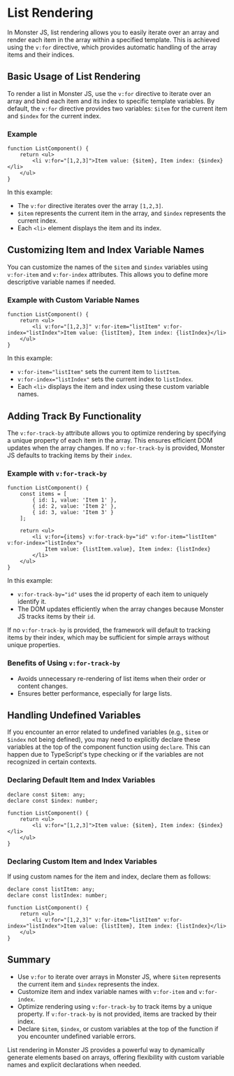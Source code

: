 # List Rendering

In Monster JS, list rendering allows you to easily iterate over an array and render each item in the array within a specified template.
This is achieved using the `v:for` directive, which provides automatic handling of the array items and their indices.

## Basic Usage of List Rendering

To render a list in Monster JS, use the `v:for` directive to iterate over an array and bind each item and its index to specific template variables.
By default, the `v:for` directive provides two variables: `$item` for the current item and `$index` for the current index.

### Example

```tsx
function ListComponent() {
    return <ul>
        <li v:for="[1,2,3]">Item value: {$item}, Item index: {$index}</li>
    </ul>
}
```

In this example:

* The `v:for` directive iterates over the array `[1,2,3]`.
* `$item` represents the current item in the array, and `$index` represents the current index.
* Each `<li>` element displays the item and its index.

## Customizing Item and Index Variable Names

You can customize the names of the `$item` and `$index` variables using `v:for-item` and `v:for-index` attributes. This allows you to define more descriptive variable names if needed.

### Example with Custom Variable Names

```tsx
function ListComponent() {
    return <ul>
        <li v:for="[1,2,3]" v:for-item="listItem" v:for-index="listIndex">Item value: {listItem}, Item index: {listIndex}</li>
    </ul>
}
```

In this example:

* `v:for-item="listItem"` sets the current item to `listItem`.
* `v:for-index="listIndex"` sets the current index to `listIndex`.
* Each `<li>` displays the item and index using these custom variable names.

## Adding Track By Functionality

The `v:for-track-by` attribute allows you to optimize rendering by specifying a unique property of each item in the array. This ensures efficient DOM updates when the array changes. If no `v:for-track-by` is provided, Monster JS defaults to tracking items by their `index`.

### Example with `v:for-track-by`

```tsx
function ListComponent() {
    const items = [
        { id: 1, value: 'Item 1' },
        { id: 2, value: 'Item 2' },
        { id: 3, value: 'Item 3' }
    ];

    return <ul>
        <li v:for={items} v:for-track-by="id" v:for-item="listItem" v:for-index="listIndex">
            Item value: {listItem.value}, Item index: {listIndex}
        </li>
    </ul>
}
```

In this example:
* `v:for-track-by="id"` uses the id property of each item to uniquely identify it.
* The DOM updates efficiently when the array changes because Monster JS tracks items by their `id`.

If no `v:for-track-by` is provided, the framework will default to tracking items by their index, which may be sufficient for simple arrays without unique properties.

### Benefits of Using `v:for-track-by`
* Avoids unnecessary re-rendering of list items when their order or content changes.
* Ensures better performance, especially for large lists.

## Handling Undefined Variables

If you encounter an error related to undefined variables (e.g., `$item` or `$index` not being defined), you may need to explicitly declare these variables at the top of the component function using `declare`. This can happen due to TypeScript's type checking or if the variables are not recognized in certain contexts.

### Declaring Default Item and Index Variables

```tsx
declare const $item: any;
declare const $index: number;

function ListComponent() {
    return <ul>
        <li v:for="[1,2,3]">Item value: {$item}, Item index: {$index}</li>
    </ul>
}
```

### Declaring Custom Item and Index Variables

If using custom names for the item and index, declare them as follows:

```tsx
declare const listItem: any;
declare const listIndex: number;

function ListComponent() {
    return <ul>
        <li v:for="[1,2,3]" v:for-item="listItem" v:for-index="listIndex">Item value: {listItem}, Item index: {listIndex}</li>
    </ul>
}
```

## Summary

* Use `v:for` to iterate over arrays in Monster JS, where `$item` represents the current item and `$index` represents the index.
* Customize item and index variable names with `v:for-item` and `v:for-index`.
* Optimize rendering using `v:for-track-by` to track items by a unique property. If `v:for-track-by` is not provided, items are tracked by their index.
* Declare `$item`, `$index`, or custom variables at the top of the function if you encounter undefined variable errors.

List rendering in Monster JS provides a powerful way to dynamically generate elements based on arrays, offering flexibility with custom variable names and explicit declarations when needed.

